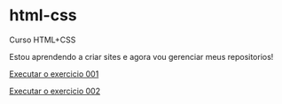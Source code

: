 # html-css
Curso HTML+CSS


Estou aprendendo a criar sites e agora vou gerenciar meus repositorios!

<p><a href="https://eduadovieira.github.io/html-css/exercicios/ex001/index.html">Executar o exercicio 001<a>
<p><a href="https://eduadovieira.github.io/html-css/exercicios/ex002/index.html">Executar o exercicio 002<a>